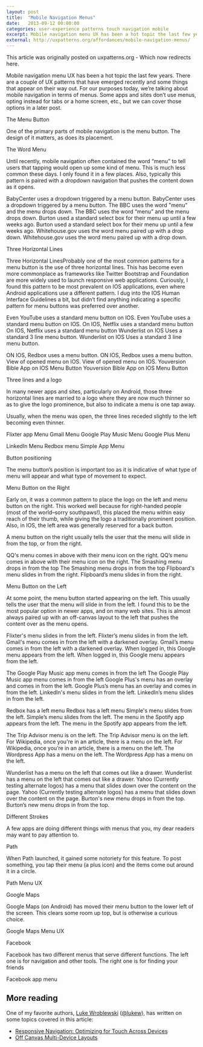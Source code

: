 ```yaml
---
layout: post
title:  "Mobile Navigation Menus"
date:   2013-09-12 00:00:00
categories: user-experience patterns touch navigation mobile
excerpt: Mobile navigation menu UX has been a hot topic the last few years. There are a couple of UX patterns that have emerged recently and some things that appear on their way out.
external: http://uxpatterns.org/affordances/mobile-navigation-menus/
---
```


This article was originally posted on uxpatterns.org - Which now redirects here.

Mobile navigation menu UX has been a hot topic the last few years. There are a couple of UX patterns that have emerged recently and some things that appear on their way out. For our purposes today, we’re talking about mobile navigation in terms of menus. Some apps and sites don’t use menus, opting instead for tabs or a home screen, etc., but we can cover those options in a later post.

The Menu Button

One of the primary parts of mobile navigation is the menu button. The design of it matters, as does its placement.

The Word Menu

Until recently, mobile navigation often contained the word “menu” to tell users that tapping would open up some kind of menu. This is much less common these days. I only found it in a few places. Also, typically this pattern is paired with a dropdown navigation that pushes the content down as it opens.

BabyCenter uses a dropdown triggered by a menu button.
BabyCenter uses a dropdown triggered by a menu button.
The BBC uses the word "menu" and the menu drops down.
The BBC uses the word “menu” and the menu drops down.
Burton used a standard select box for their menu up until a few weeks ago.
Burton used a standard select box for their menu up until a few weeks ago.
Whitehouse.gov uses the word menu paired up with a drop down.
Whitehouse.gov uses the word menu paired up with a drop down.


Three Horizontal Lines

Three Horizontal LinesProbably one of the most common patterns for a menu button is the use of three horizontal lines. This has become even more commonplace as frameworks like Twitter Bootstrap and Foundation are more widely used to launch responsive web applications. Curiously, I found this pattern to be most prevalent on IOS applications, even where Android applications use a different pattern. I dug into the IOS Human Interface Guidelines a bit, but didn’t find anything indicating a specific pattern for menu buttons was preferred over another.

Even YouTube uses a standard menu button on IOS.
Even YouTube uses a standard menu button on IOS.
On IOS, Netflix uses a standard menu button
On IOS, Netflix uses a standard menu button
Wunderlist on IOS Uses a standard 3 line menu button.
Wunderlist on IOS Uses a standard 3 line menu button.

ON IOS, Redbox uses a menu button.
ON IOS, Redbox uses a menu button.
View of opened menu on IOS.
View of opened menu on IOS.
Youversion Bible App on IOS Menu Button
Youversion Bible App on IOS Menu Button


Three lines and a logo

In many newer apps and sites, particularly on Android, those three horizontal lines are married to a logo where they are now much thinner so as to give the logo prominence, but also to indicate a menu is one tap away.

Usually, when the menu was open, the three lines receded slightly to the left becoming even thinner.

Flixter app Menu
Gmail Menu
Google Play Music Menu
Google Plus Menu

LinkedIn Menu
Redbox menu
Simple App Menu

Button positioning

The menu button’s position is important too as it is indicative of what type of menu will appear and what type of movement to expect.

Menu Button on the Right

Early on, it was a common pattern to place the logo on the left and menu button on the right. This worked well because for right-handed people (most of the world–sorry southpaws!), this placed the menu within easy reach of their thumb, while giving the logo a traditionally prominent position. Also, in IOS, the left area was generally reserved for a back button.

A menu button on the right usually tells the user that the menu will slide in from the top, or from the right.

QQ's menu comes in above with their menu icon on the right.
QQ’s menu comes in above with their menu icon on the right.
The Smashing menu drops in from the top
The Smashing menu drops in from the top
Flipboard's menu slides in from the right.
Flipboard’s menu slides in from the right.


Menu Button on the Left

At some point, the menu button started appearing on the left. This usually tells the user that the menu will slide in from the left. I found this to be the most popular option in newer apps, and on many web sites. This is almost always paired up with an off-canvas layout to the left that pushes the content over as the menu opens.

Flixter's menu slides in from the left.
Flixter’s menu slides in from the left.
Gmail's menu comes in from the left with a darkened overlay.
Gmail’s menu comes in from the left with a darkened overlay.
When logged in, this Google menu appears from the left.
When logged in, this Google menu appears from the left.

The Google Play Music app menu comes in from the left
The Google Play Music app menu comes in from the left
Google Plus's menu has an overlay and comes in from the left.
Google Plus’s menu has an overlay and comes in from the left.
LinkedIn's menu slides in from the left.
LinkedIn’s menu slides in from the left.

Redbox has a left menu
Redbox has a left menu
Simple's menu slides from the left.
Simple’s menu slides from the left.
The menu in the Spotify app appears from the left.
The menu in the Spotify app appears from the left.

The Trip Advisor menu is on the left.
The Trip Advisor menu is on the left.
For Wikipedia, once you're in an article, there is a menu on the left.
For Wikipedia, once you’re in an article, there is a menu on the left.
The Wordpress App has a menu on the left.
The Wordpress App has a menu on the left.

Wunderlist has a menu on the left that comes out like a drawer.
Wunderlist has a menu on the left that comes out like a drawer.
Yahoo (Currently testing alternate logos) has a menu that slides down over the content on the page.
Yahoo (Currently testing alternate logos) has a menu that slides down over the content on the page.
Burton's new menu drops in from the top.
Burton’s new menu drops in from the top.


Different Strokes

A few apps are doing different things with menus that you, my dear readers may want to pay attention to.

Path

When Path launched, it gained some notoriety for this feature. To post something, you tap their menu (a plus icon) and the items come out around it in a circle.

Path Menu UX

Google Maps

Google Maps (on Android) has moved their menu button to the lower left of the screen. This clears some room up top, but is otherwise a curious choice.

Google Maps Menu UX

Facebook

Facebook has two different menus that serve different functions. The left one is for navigation and other tools. The right one is for finding your friends

Facebook app menu

## More reading

One of my favorite authors, [Luke Wroblewski](http://lukew.com/) ([@lukew](https://twitter.com/lukew)), has written on some topics covered in this article:

- [Responsive Navigation: Optimizing for Touch Across Devices](http://www.lukew.com/ff/entry.asp?1649)
- [Off Canvas Multi-Device Layouts](http://www.lukew.com/ff/entry.asp?1569)
